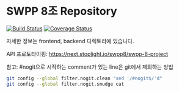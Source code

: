# SWPP 8조 Repository

[![Build Status](https://travis-ci.com/2019-swpp-8/swpp.svg?branch=master)](https://travis-ci.com/2019-swpp-8/swpp)
[![Coverage Status](https://coveralls.io/repos/github/2019-swpp-8/swpp/badge.svg?branch=master)](https://coveralls.io/github/2019-swpp-8/swpp?branch=master)

자세한 정보는 frontend, backend 디렉토리에 있습니다.

API 프로토타이핑: https://next.stoplight.io/swpp8/swpp-8-project

참고: #nogit으로 시작하는 comment가 있는 line은 git에서 제외하는 방법
```bash
git config --global filter.nogit.clean "sed '/#nogit$/'d"
git config --global filter.nogit.smudge cat
```
